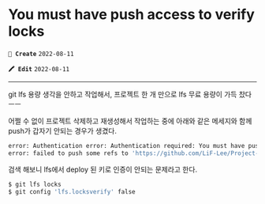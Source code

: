 # You must have push access to verify locks

**`📌 Create`** `2022-08-11`

**`🖍 Edit`** `2022-08-11`

<hr>

git lfs 용량 생각을 안하고 작업해서,
프로젝트 한 개 만으로 lfs 무료 용량이 가득 찼다 ㅡㅡ

어쩔 수 없이 프로젝트 삭제하고 재생성해서 작업하는 중에 아래와 같은 메세지와 함께 push가 갑자기 안되는 경우가 생겼다.

```bash
error: Authentication error: Authentication required: You must have push access to verify locks
error: failed to push some refs to 'https://github.com/LiF-Lee/Project-A.git'
```

검색 해보니 lfs에서 deploy 된 키로 인증이 안되는 문제라고 한다.

```bash
$ git lfs locks
$ git config 'lfs.locksverify' false
```
